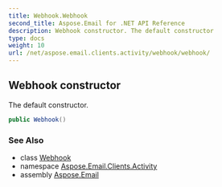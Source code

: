 ```yaml
---
title: Webhook.Webhook
second_title: Aspose.Email for .NET API Reference
description: Webhook constructor. The default constructor
type: docs
weight: 10
url: /net/aspose.email.clients.activity/webhook/webhook/
---
```

## Webhook constructor

The default constructor.

```csharp
public Webhook()
```

### See Also

* class [Webhook](../)
* namespace [Aspose.Email.Clients.Activity](../../webhook/)
* assembly [Aspose.Email](../../../)


